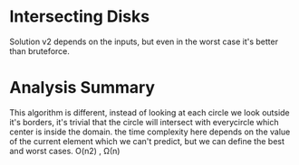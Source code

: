 # Intersecting Disks
Solution v2 depends on the inputs, but even in the worst case it's better than bruteforce.

# Analysis Summary

This algorithm is different, instead of looking at each circle we look outside it's borders, it's trivial that the circle will intersect with everycircle which center is inside the domain.
the time complexity here depends on the value of the current element which we can't predict, but we can define the best and worst cases.
O(n2) , Ω(n)
